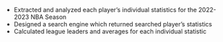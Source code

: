 - Extracted and analyzed each player’s individual statistics for the 2022-2023 NBA Season
- Designed a search engine which returned searched player’s statistics
- Calculated league leaders and averages for each individual statistic
